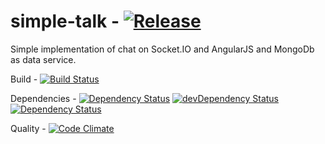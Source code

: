 simple-talk - [![Release](https://img.shields.io/github/release/vandalkvist/simple-talk.svg)]()
===========

Simple implementation of chat on Socket.IO and AngularJS and MongoDb as data service.

Build - [![Build Status](https://travis-ci.org/VanDalkvist/simple-talk.svg?branch=master)](https://travis-ci.org/VanDalkvist/simple-talk)

Dependencies - [![Dependency Status](https://david-dm.org/VanDalkvist/simple-talk.svg)](https://david-dm.org/VanDalkvist/simple-talk)
[![devDependency Status](https://david-dm.org/VanDalkvist/simple-talk/dev-status.svg)](https://david-dm.org/VanDalkvist/simple-talk#info=devDependencies)
[![Dependency Status](https://www.versioneye.com/user/projects/54de154fc1bbbd5f82000870/badge.svg?style=flat)](https://www.versioneye.com/user/projects/54de154fc1bbbd5f82000870)

Quality - [![Code Climate](https://codeclimate.com/github/VanDalkvist/simple-talk/badges/gpa.svg)](https://codeclimate.com/github/VanDalkvist/simple-talk)
